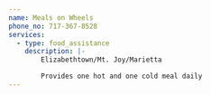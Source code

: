 ```yaml
---
name: Meals on Wheels
phone_no: 717-367-8528
services:
  - type: food_assistance
    description: |-
        Elizabethtown/Mt. Joy/Marietta

        Provides one hot and one cold meal daily
---
```

